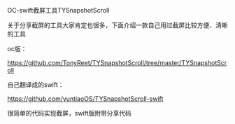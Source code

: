 OC-swift截屏工具TYSnapshotScroll

关于分享截屏的工具大家肯定也很多，下面介绍一款自己用过截屏比较方便、清晰的工具

oc版：

https://github.com/TonyReet/TYSnapshotScroll/tree/master/TYSnapshotScroll

自己翻译成的swift：

https://github.com/yuntiaoOS/TYSnapshotScroll-swift



很简单的代码实现截屏，swift版附带分享代码
